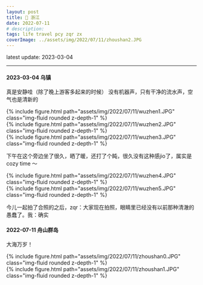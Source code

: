 ```yaml
---
layout: post
title: 👭 浙江
date: 2022-07-11
# description: 
tags: life travel pcy zqr zx
coverImage: ../assets/img/2022/07/11/zhoushan2.JPG
---
```


latest update: 2023-03-04

---

#### 2023-03-04 乌镇

真是安静哇（除了晚上游客多起来的时候） 没有机器声，只有干净的流水声，空气也是清新的

<div class="row justify-content-sm-center">
    <div class="col-sm-4 mt-3 mt-md-0">
        {% include figure.html path="assets/img/2022/07/11/wuzhen1.JPG" class="img-fluid rounded z-depth-1" %}
    </div>
    <div class="col-sm-4 mt-3 mt-md-0">
        {% include figure.html path="assets/img/2022/07/11/wuzhen2.JPG" class="img-fluid rounded z-depth-1" %}
    </div>
    <div class="col-sm-4 mt-3 mt-md-0">
        {% include figure.html path="assets/img/2022/07/11/wuzhen3.JPG" class="img-fluid rounded z-depth-1" %}
    </div>
</div>

下午在这个旁边坐了很久，晒了暖，还打了个盹，很久没有这种感jio了，属实是 cozy time ～

<div class="row justify-content-sm-center">
    <div class="col-sm-4 mt-3 mt-md-0">
        {% include figure.html path="assets/img/2022/07/11/wuzhen4.JPG" class="img-fluid rounded z-depth-1" %}
    </div>
    <div class="col-sm-4 mt-3 mt-md-0">
        {% include figure.html path="assets/img/2022/07/11/wuzhen5.JPG" class="img-fluid rounded z-depth-1" %}
    </div>
</div>

今儿一起拍了合照的之后，zqr：大家现在拍照，眼睛里已经没有以前那种清澈的愚蠢了。我：确实

#### 2022-07-11 舟山群岛

大海万岁！

<div class="row justify-content-sm-center">
    <div class="col-sm-6 mt-3 mt-md-0">
        {% include figure.html path="assets/img/2022/07/11/zhoushan0.JPG" class="img-fluid rounded z-depth-1" %}
    </div>
    <div class="col-sm-6 mt-3 mt-md-0">
        {% include figure.html path="assets/img/2022/07/11/zhoushan1.JPG" class="img-fluid rounded z-depth-1" %}
    </div>
</div>